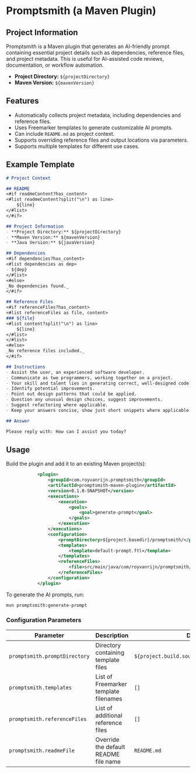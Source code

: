 # Promptsmith (a Maven Plugin)

## Project Information
Promptsmith is a Maven plugin that generates an AI-friendly prompt containing essential project details such as dependencies, reference files, and project metadata. This is useful for AI-assisted code reviews, documentation, or workflow automation.

- **Project Directory:** `${projectDirectory}`
- **Maven Version:** `${mavenVersion}`

## Features
- Automatically collects project metadata, including dependencies and reference files.
- Uses Freemarker templates to generate customizable AI prompts.
- Can include `README.md` as project context.
- Supports overriding reference files and output locations via parameters.
- Supports multiple templates for different use cases.

## Example Template
````markdown
# Project Context

## README
<#if readmeContent?has_content>
<#list readmeContent?split("\n") as line>
    ${line}
</#list>
</#if>

## Project Information
- **Project Directory:** ${projectDirectory}
- **Maven Version:** ${mavenVersion}
- **Java Version:** ${javaVersion}

## Dependencies
<#if dependencies?has_content>
<#list dependencies as dep>
- ${dep}
</#list>
<#else>
_No dependencies found._
</#if>

## Reference Files
<#if referenceFiles?has_content>
<#list referenceFiles as file, content>
### ${file}
<#list content?split("\n") as line>
    ${line}
</#list>
</#list>
<#else>
_No reference files included._
</#if>

## Instructions
- Assist the user, an experienced software developer.
- Communicate as two programmers, working together on a project.
- Your skill and talent lies in generating correct, well-designed code.
- Identify potential improvements.
- Point out design patterns that could be applied.
- Question any unusual design choices, suggest improvements.
- Suggest refactoring where applicable.
- Keep your answers concise, show just short snippets where applicable.

## Answer

Please reply with: How can I assist you today?
````

## Usage
Build the plugin and add it to an existing Maven project(s):
```xml
            <plugin>
                <groupId>com.royvanrijn.promptsmith</groupId>
                <artifactId>promptsmith-maven-plugin</artifactId>
                <version>0.1.0-SNAPSHOT</version>
                <executions>
                    <execution>
                        <goals>
                            <goal>generate-prompt</goal>
                        </goals>
                    </execution>
                </executions>
                <configuration>
                    <promptDirectory>${project.basedir}/promptsmith/</promptDirectory>
                    <templates>
                        <template>default-prompt.ftl</template>
                    </templates>
                    <referenceFiles>
                        <file>src/main/java/com/royvanrijn/promptsmith/PromptsmithMojo.java</file>
                    </referenceFiles>
                </configuration>
            </plugin>
```

To generate the AI prompts, run:

```sh
mvn promptsmith:generate-prompt
```

### Configuration Parameters
| Parameter | Description | Default |
|-----------|-------------|---------|
| `promptsmith.promptDirectory` | Directory containing template files | `${project.build.sourceDirectory}/templates` |
| `promptsmith.templates` | List of Freemarker template filenames | `[]` |
| `promptsmith.referenceFiles` | List of additional reference files | `[]` |
| `promptsmith.readmeFile` | Override the default README file name | `README.md` |
